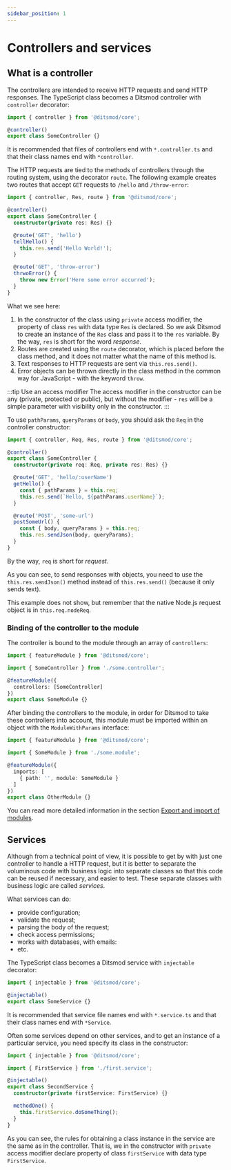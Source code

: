 ```yaml
---
sidebar_position: 1
---
```


# Controllers and services

## What is a controller

The controllers are intended to receive HTTP requests and send HTTP responses. The TypeScript class becomes a Ditsmod controller with `controller` decorator:

```ts
import { controller } from '@ditsmod/core';

@controller()
export class SomeController {}
```

It is recommended that files of controllers end with `*.controller.ts` and that their class names end with `*controller`.

<!--
In general, you can transfer an object with the following properties to the `controller` decorator:

```ts
import { controller } from '@ditsmod/core';

@controller({
  providersPerRou: [], // route-level providers
  providersPerReq: [] // Request-level providers
})
export class SomeController {}
```
-->

The HTTP requests are tied to the methods of controllers through the routing system, using the decorator `route`. The following example creates two routes that accept `GET` requests to `/hello` and `/throw-error`:

```ts
import { controller, Res, route } from '@ditsmod/core';

@controller()
export class SomeController {
  constructor(private res: Res) {}

  @route('GET', 'hello')
  tellHello() {
    this.res.send('Hello World!');
  }

  @route('GET', 'throw-error')
  thrwoError() {
    throw new Error('Here some error occurred');
  }
}
```

What we see here:

1. In the constructor of the class using `private` access modifier, the property of class `res` with data type `Res` is declared. So we ask Ditsmod to create an instance of the `Res` class and pass it to the `res` variable. By the way, `res` is short for the word _response_.
2. Routes are created using the `route` decorator, which is placed before the class method, and it does not matter what the name of this method is.
3. Text responses to HTTP requests are sent via `this.res.send()`.
4. Error objects can be thrown directly in the class method in the common way for JavaScript - with the keyword `throw`.

:::tip Use an access modifier
The access modifier in the constructor can be any (private, protected or public), but without the modifier - `res` will be a simple parameter with visibility only in the constructor.
:::

To use `pathParams`, `queryParams` or `body`, you should ask the `Req` in the controller constructor:

```ts
import { controller, Req, Res, route } from '@ditsmod/core';

@controller()
export class SomeController {
  constructor(private req: Req, private res: Res) {}

  @route('GET', 'hello/:userName')
  getHello() {
    const { pathParams } = this.req;
    this.res.send(`Hello, ${pathParams.userName}`);
  }

  @route('POST', 'some-url')
  postSomeUrl() {
    const { body, queryParams } = this.req;
    this.res.sendJson(body, queryParams);
  }
}
```

By the way, `req` is short for _request_.

As you can see, to send responses with objects, you need to use the `this.res.sendJson()` method instead of `this.res.send()` (because it only sends text).

This example does not show, but remember that the native Node.js request object is in `this.req.nodeReq`.

### Binding of the controller to the module

The controller is bound to the module through an array of `controllers`:

```ts {6}
import { featureModule } from '@ditsmod/core';

import { SomeController } from './some.controller';

@featureModule({
  controllers: [SomeController]
})
export class SomeModule {}
```

After binding the controllers to the module, in order for Ditsmod to take these controllers into account, this module must be imported within an object with the `ModuleWithParams` interface:

```ts {7}
import { featureModule } from '@ditsmod/core';

import { SomeModule } from './some.module';

@featureModule({
  imports: [
    { path: '', module: SomeModule }
  ]
})
export class OtherModule {}
```

You can read more detailed information in the section [Export and import of modules][1].

## Services

Although from a technical point of view, it is possible to get by with just one controller to handle a HTTP request, but it is better to separate the voluminous code with business logic into separate classes so that this code can be reused if necessary, and easier to test. These separate classes with business logic are called _services_.

What services can do:

- provide configuration;
- validate the request;
- parsing the body of the request;
- check access permissions;
- works with databases, with emails:
- etc.

The TypeScript class becomes a Ditsmod service with `injectable` decorator:

```ts
import { injectable } from '@ditsmod/core';

@injectable()
export class SomeService {}
```

It is recommended that service file names end with `*.service.ts` and that their class names end with `*Service`.

Often some services depend on other services, and to get an instance of a particular service, you need specify its class in the constructor:

```ts
import { injectable } from '@ditsmod/core';

import { FirstService } from './first.service';

@injectable()
export class SecondService {
  constructor(private firstService: FirstService) {}

  methodOne() {
    this.firstService.doSomeThing();
  }
}
```

As you can see, the rules for obtaining a class instance in the service are the same as in the controller. That is, we in the constructor with `private` access modifier declare property of class `firstService` with data type `FirstService`.

[1]: /components-of-ditsmod-app/exports-and-imports#import-module
